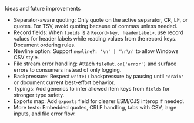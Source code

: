 Ideas and future improvements

- Separator-aware quoting: Only quote on the active separator, CR, LF, or quotes. For TSV, avoid quoting because of commas unless needed.
- Record fields: When `fields` is a `Record<key, headerLabel>`, use record values for header labels while reading values from the record keys. Document ordering rules.
- Newline option: Support `newline?: '\n' | '\r\n'` to allow Windows CSV style.
- File stream error handling: Attach `fileOut.on('error')` and surface errors to consumers instead of only logging.
- Backpressure: Respect `write()` backpressure by pausing until `'drain'` or document current best-effort behavior.
- Typings: Add generics to infer allowed item keys from `fields` for stronger type safety.
- Exports map: Add `exports` field for clearer ESM/CJS interop if needed.
- More tests: Embedded quotes, CRLF handling, tabs with CSV, large inputs, and file error flow.

